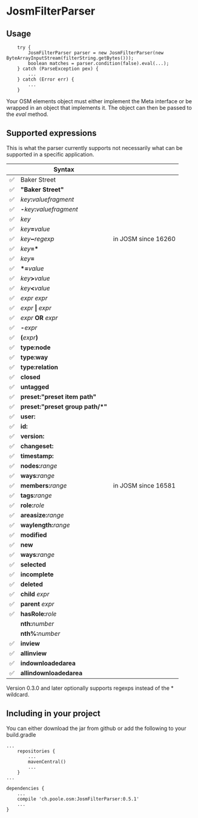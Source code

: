 

# JosmFilterParser


## Usage

        try {
            JosmFilterParser parser = new JosmFilterParser(new ByteArrayInputStream(filterString.getBytes()));
            boolean matches = parser.condition(false).eval(...);
        } catch (ParseException pex) {
            ...
        } catch (Error err) {
            ...
        }
        
Your OSM elements object must either implement the Meta interface or be wrapped in an object that implements it. The object can then be passed to the _eval_ method.

## Supported expressions

This is what the parser currently supports not necessarily what can be supported in a specific application.

|    |Syntax                          |              | 
|--- |------------------------------- |------------- |
|✅| Baker Street                        |              |
|✅| __"Baker Street"__                 |              | 
|✅| _key_**:**_valuefragment_          |              |
|✅| **-**_key_**:**_valuefragment_      |              |
|✅| _key_                              |              | 
|✅| _key_**=**_value_                  |              | 
|✅| _key_**~**_regexp_                 | in JOSM since 16260 |
|✅| *key*__=*__                         |              | 
|✅| _key_**=**                          |              | 
|✅| __*=__*value*                       |              | 
|✅| _key_**>**_value_                  |              | 
|✅| _key_**<**_value_                  |              | 
|✅|_expr_ _expr_                        |              |
|✅|_expr_ __&#124;__ _expr_             |              | 
|✅|_expr_ __OR__ _expr_                 |              | 
|✅|__-__*expr*                           |              | 
|✅|__(__*expr*__)__                      |              | 
|✅|__type:node__                        |              | 
|✅|__type:way__                         |              | 
|✅|__type:relation__                    |              | 
|✅|__closed__                           |              | 
|✅|__untagged__                         |              |
|✅|__preset:"__preset item path__"__    |              | 
|✅|__preset:"__preset group path/*__"__ |              | 
|✅|__user:__                            |              |
|✅|__id:__                              |              | 
|✅|__version:__                         |              |
|✅|__changeset:__                       |              |
|✅|__timestamp:__                       |              | 
|✅|__nodes:__*range*                    |              |
|✅|__ways:__*range*                     |              |
|✅|__members:__*range*                  | in JOSM since 16581 |
|✅|__tags:__*range*                     |              | 
|✅|__role:__*role*                      |              |
|✅|__areasize:__*range*                 |              | 
|✅|__waylength:__*range*                |              | 
|✅|__modified__                         |              | 
|✅|__new__                              |              | 
|✅|__ways:__*range*                     |              |
|✅|__selected__                         |              |
|✅|__incomplete__                       |              | 
|✅|__deleted__                          |              | 
|✅|__child__ _expr_                    |              | 
|✅|__parent__ _expr_                   |              | 
|✅|__hasRole:__*role*                   |              | 
||__nth:__*number*                    |              | 
||__nth%:__*number*                   |              |
|✅|__inview__                           |              | 
|✅|__allinview__                        |              | 
|✅|__indownloadedarea__                 |              | 
|✅|__allindownloadedarea__              |              | 

Version 0.3.0 and later optionally supports regexps instead of the * wildcard.

## Including in your project

You can either download the jar from github or add the following to your build.gradle

	...
	    repositories {
	        ...   
	        mavenCentral()
	        ...              
	    }
	...
	
	dependencies {
	    ...
	    compile 'ch.poole.osm:JosmFilterParser:0.5.1'
	    ...
	}
